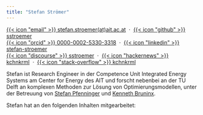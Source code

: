 ```yaml
---
title: "Stefan Strömer"
---
```


[{{< icon "email" >}} stefan.stroemer(at)ait.ac.at](mailto:stefan.stroemer@ait.ac.at)&nbsp;&nbsp;&middot;&nbsp;
[{{< icon "github" >}} sstroemer](https://github.com/sstroemer)  
[{{< icon "orcid" >}} 0000-0002-5330-3318](https://orcid.org/0000-0002-5330-3318)&nbsp;&nbsp;&middot;&nbsp;
[{{< icon "linkedin" >}} stefan-stroemer](https://at.linkedin.com/in/stefan-stroemer)  
[{{< icon "discourse" >}} sstroemer](https://discourse.julialang.org/u/sstroemer)&nbsp;&nbsp;&middot;&nbsp;
[{{< icon "hackernews" >}} kchnkrml](https://news.ycombinator.com/user?id=kchnkrml)&nbsp;&nbsp;&middot;&nbsp;
[{{< icon "stack-overflow" >}} kchnkrml](https://stackoverflow.com/users/5377696/kchnkrml)

Stefan ist Research Engineer in der Competence Unit Integrated Energy Systems am Center for Energy des AIT und forscht nebenbei an der TU Delft an komplexen Methoden zur Lösung von Optimierungsmodellen, unter der Betreuung von [Stefan Pfenninger](https://www.pfenninger.org/) und [Kenneth Bruninx](https://www.tudelft.nl/en/staff/k.bruninx/).

Stefan hat an den folgenden Inhalten mitgearbeitet:
